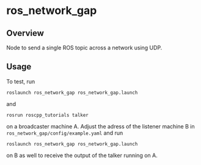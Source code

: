 # ros_network_gap

## Overview

Node to send a single ROS topic across a network using UDP.

## Usage

To test, run

`roslaunch ros_network_gap ros_network_gap.launch`

and 

`rosrun roscpp_tutorials talker`

on a broadcaster machine A. Adjust the adress of the listener machine B in `ros_network_gap/config/example.yaml` and run 

`roslaunch ros_network_gap ros_network_gap.launch`

on B as well to receive the output of the talker running on A.
